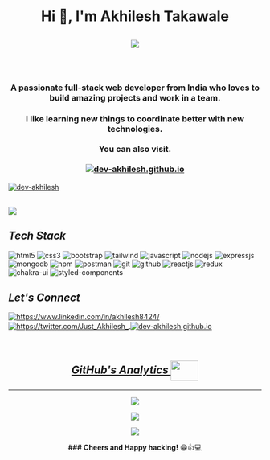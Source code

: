 
<h1 align="center">Hi 👋, I'm Akhilesh Takawale</h1>
<h2><p align="center">
  <a href="#"><img src="https://readme-typing-svg.herokuapp.com?color=FFFF&center=true&lines=Full+Stack+Web+Developer;1200%2B+Hours+of+Coding+Experience;Data+Structures+And+Algorithms"></a>
  </p>
  <br/>
</h2>
 
 <h3 align="center">A passionate full-stack web developer from India who loves to build amazing projects and work in a team.</h3>
 <h3 align="center">I like learning new things to coordinate better with new technologies. 
  <br />  <br />
  You can also visit.  <a href="dev-akhilesh.github.io"> 
  <br />  <br />
  <img align="center" src="https://img.shields.io/badge/Portfolio-18A303?style=for-the-badge&logo=ionic&logoColor=white" alt="dev-akhilesh.github.io" />
 </h3>

<!----------------------------------- Profile View Section ------------------------------------>

<p align="left">
    <a href="https://github.com/dev-akhilesh">
        <img src="https://komarev.com/ghpvc/?username=dev-akhilesh&label=Profile%20views&color=0e75b6&style=flat" alt="dev-akhilesh" />
    </a>
</p>
<br>



<img src="https://imgs.search.brave.com/GIZVpntD8nBghn1rIX7k2fuiuNRVav8AVZ88d-MPnvg/rs:fit:1200:675:1/g:ce/aHR0cHM6Ly93d3cu/YmFjYW5jeXRlY2hu/b2xvZ3kuY29tL2lt/Zy9tZXJuLWltZ3Mv/YmFubmVyMS5qcGc"/>
<h2><i>Tech Stack</i></h2>

<p>
    <img src="https://img.shields.io/badge/HTML5-E34F26?style=for-the-badge&logo=html5&logoColor=white" alt="html5" />
    <img src="https://img.shields.io/badge/CSS3-1572B6?style=for-the-badge&logo=css3&logoColor=white" alt="css3" />
    <img src="https://img.shields.io/badge/Bootstrap-563D7C?style=for-the-badge&logo=bootstrap&logoColor=white" alt="bootstrap" />
    <img src="https://img.shields.io/badge/Tailwind_CSS-38B2AC?style=for-the-badge&logo=tailwind-css&logoColor=white" alt="tailwind" />
    <img src="https://img.shields.io/badge/JavaScript-323330?style=for-the-badge&logo=javascript&logoColor=F7DF1E" alt="javascript" />
    <img src="https://img.shields.io/badge/Node.js-339933?style=for-the-badge&logo=nodedotjs&logoColor=white" alt="nodejs" />
    <img src="https://img.shields.io/badge/Express.js-000000?style=for-the-badge&logo=express&logoColor=white" alt="expressjs" />
    <img src="https://img.shields.io/badge/MongoDB-4EA94B?style=for-the-badge&logo=mongodb&logoColor=white" alt="mongodb" />
    <img src="https://img.shields.io/badge/npm-CB3837?style=for-the-badge&logo=npm&logoColor=white" alt="npm" />
    <img src="https://img.shields.io/badge/Postman-FF6C37?style=for-the-badge&logo=Postman&logoColor=white" alt="postman" />
    <img src="https://img.shields.io/badge/Git-f44d27?style=for-the-badge&logo=git&logoColor=white" alt="git" />
    <img src="https://img.shields.io/badge/GitHub-100000?style=for-the-badge&logo=github&logoColor=white" alt="github" />
    <img src="https://img.shields.io/badge/React-20232A?style=for-the-badge&logo=react&logoColor=61DAFB" alt="reactjs" />
    <img src="https://img.shields.io/badge/Redux-593D88?style=for-the-badge&logo=redux&logoColor=white" alt="redux" />
    <img src="https://img.shields.io/badge/Chakra%20UI-3bc7bd?style=for-the-badge&logo=chakraui&logoColor=white" alt="chakra-ui" />
    <img src="https://img.shields.io/badge/styled--components-DB7093?style=for-the-badge&logo=styled-components&logoColor=white" alt="styled-components" />
</p>

<!----------------------------------- Social Media Links Section ------------------------------------>

<h2><i>Let's Connect</i></h2>


<p align="left">
    <a href="https://www.linkedin.com/in/akhilesh8424/">
        <img align="center" src="https://img.shields.io/badge/LinkedIn-0077B5?style=for-the-badge&logo=linkedin&logoColor=white" alt="https://www.linkedin.com/in/akhilesh8424/" />
    </a>
    <a href="https://twitter.com/Just_Akhilesh_">
        <img align="center" src="https://img.shields.io/badge/Twitter-1DA1F2?style=for-the-badge&logo=twitter&logoColor=white" alt="https://twitter.com/Just_Akhilesh_" />
    </a>
    <a href="dev-akhilesh.github.io">
        <img align="center" src="https://img.shields.io/badge/Portfolio-18A303?style=for-the-badge&logo=ionic&logoColor=white" alt="dev-akhilesh.github.io" />
  
</p>
<br>

<!----------------------------------- GitHub Stats Section ------------------------------------>

<h2 align="center" margin-top="20px"><i>GitHub's Analytics <img align="center" height="40" width="55" src="https://media1.giphy.com/media/3oiaLa13GUehTbgDfs/giphy.gif" /></i></h2>
<hr>
<p align="left">
<a href="https://github.com/dev-akhilesh">
  <p align="center">
  <img src="https://github-readme-streak-stats.herokuapp.com?user=dev-akhilesh&theme=github-dark-blue&date_format=j%20M%5B%20Y%5D"/>
  <p align="center">
  <img src="https://github-readme-stats-eight-theta.vercel.app/api/top-langs/?username=dev-akhilesh&layout=compact&langs_count=8&theme=algolia"/>
  <p align="center">
  <img src="https://github-readme-stats-eight-theta.vercel.app/api?username=dev-akhilesh&show_icons=true&theme=algolia&include_all_commits=true&count_private=true" /></p>
</a>
</p>
<div align="center">
  <strong>### Cheers and Happy hacking!</strong> 😁👍💻
</div>

